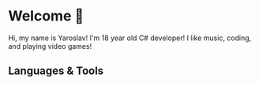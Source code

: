 # Welcome 👋

Hi, my name is Yaroslav! I'm 18 year old C# developer! I like music, coding, and playing video games!


## Languages & Tools

